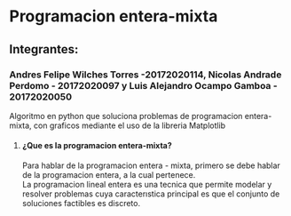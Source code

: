 # Programacion entera-mixta
<h2>Integrantes:</h2>
<h3>Andres Felipe Wilches Torres -20172020114, Nicolas Andrade Perdomo - 20172020097 y Luis Alejandro Ocampo Gamboa - 20172020050</h3>
<p>Algoritmo en python que soluciona problemas de programacion entera-mixta, con graficos mediante el uso de la libreria Matplotlib</p>

<ol>
    <li>
        <h4>¿Que es la programacion entera-mixta?</h4>
        <p>Para hablar de la programacion entera - mixta, primero se debe hablar de la programacion entera, a la cual pertenece. <br>
          La programacion lineal entera es una tecnica que permite modelar y resolver problemas cuya caracterıstica principal es que el conjunto de soluciones factibles es discreto.
        </p>
    </li>
